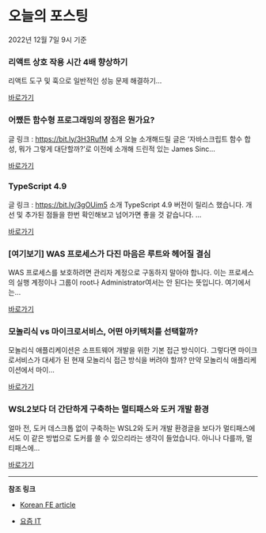 # 오늘의 포스팅 
2022년 12월 7일 9시 기준 

###  리액트 상호 작용 시간 4배 향상하기 

 리액트 도구 및 훅으로 일반적인 성능 문제 해결하기... 

 [바로가기](https://kofearticle.substack.com/p/korean-fe-article-4) 

###  어쨌든 함수형 프로그래밍의 장점은 뭔가요? 

 글 링크 : https://bit.ly/3H3RufM 소개 오늘 소개해드릴 글은 ‘자바스크립트 함수 합성, 뭐가 그렇게 대단할까?’로 이전에 소개해 드린적 있는 James Sinc... 

 [바로가기](https://kofearticle.substack.com/p/korean-fe-article-eac) 

###  TypeScript 4.9 

 글 링크 : https://bit.ly/3gOUim5 소개 TypeScript 4.9 버전이 릴리스 했습니다. 개선 및 추가된 점들을 한번 확인해보고 넘어가면 좋을 것 같습니다. ... 

 [바로가기](https://kofearticle.substack.com/p/korean-fe-article-typescript-49) 

### [여기보기] WAS 프로세스가 다진 마음은 루트와 헤어질 결심 

 WAS 프로세스를 보호하려면 관리자 계정으로 구동하지 말아야 합니다. 이는 프로세스의 실행 계정이나 그룹이 root나 Administrator여서는 안 된다는 뜻입니다. 여기에서는... 

 [바로가기](https://yozm.wishket.com/magazine/detail/1811/) 

### 모놀리식 vs 마이크로서비스, 어떤 아키텍처를 선택할까? 

 모놀리식 애플리케이션은 소프트웨어 개발을 위한 기본 접근 방식이다. 그렇다면 마이크로서비스가 대세가 된 현재 모놀리식 접근 방식을 버려야 할까? 만약 모놀리식 애플리케이션에서 마이... 

 [바로가기](https://yozm.wishket.com/magazine/detail/1813/) 

### WSL2보다 더 간단하게 구축하는 멀티패스와 도커 개발 환경 

 얼마 전, 도커 데스크톱 없이 구축하는 WSL2와 도커 개발 환경글을 보다가 멀티패스에서도 이 같은 방법으로 도커를 쓸 수 있으리라는 생각이 들었습니다. 아니나 다를까, 멀티패스에... 

 [바로가기](https://yozm.wishket.com/magazine/detail/1806/) 

---

**참조 링크**

- [Korean FE article](https://kofearticle.substack.com) 

- [요즘 IT](https://yozm.wishket.com/magazine) 

